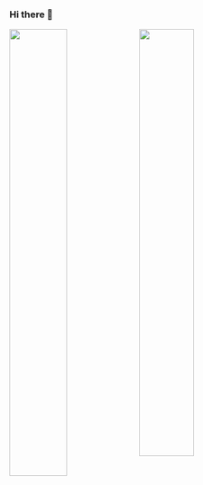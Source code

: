 ### Hi there 👋
<img align="left" width = "45%" src="https://github-readme-stats.vercel.app/api?username=soppydart&count_private=true&show_icons=true&theme=radical"/>
<img align="left" width = "44%" src="https://github-readme-stats.vercel.app/api/top-langs/?username=soppydart&langs_count=4&show_icons=true&theme=radical&layout=compact"/>

<!--
**soppydart/soppydart** is a ✨ _special_ ✨ repository because its `README.md` (this file) appears on your GitHub profile.

Here are some ideas to get you started:

- 🔭 I’m currently working on ...
- 🌱 I’m currently learning ...
- 👯 I’m looking to collaborate on ...
- 🤔 I’m looking for help with ...
- 💬 Ask me about ...
- 📫 How to reach me: ...
- 😄 Pronouns: ...
- ⚡ Fun fact: ...
-->
